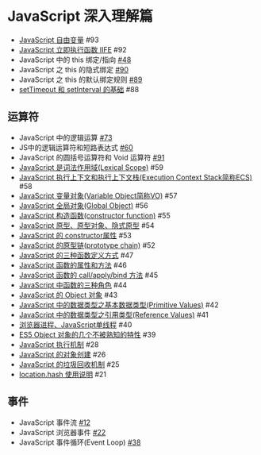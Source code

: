 # JavaScript 深入理解篇

- [JavaScript 自由变量](https://github.com/felix-cao/Blog/issues/93) #93
- [JavaScript 立即执行函数 IIFE](https://github.com/felix-cao/Blog/issues/92) #92
- JavaScript 中的 this 绑定/指向 [#48](https://github.com/felix-cao/Blog/issues/48)
- JavaScript 之 this 的隐式绑定 [#90](https://github.com/felix-cao/Blog/issues/90)
- JavaScript 之 this 的默认绑定规则 [#89](https://github.com/felix-cao/Blog/issues/89)
- [setTimeout 和 setInterval 的基础](https://github.com/felix-cao/Blog/issues/88) #88

## 运算符
- JavaScript 中的逻辑运算 [#73](https://github.com/felix-cao/Blog/issues/73)
- JS中的逻辑运算符和短路表达式 [#60](https://github.com/felix-cao/Blog/issues/60)
- JavaScript 的圆括号运算符和 Void 运算符 [#91](https://github.com/felix-cao/Blog/issues/91)
- [JavaScript 是词法作用域(Lexical Scope)](https://github.com/felix-cao/Blog/issues/59) #59
- [JavaScript 执行上下文和执行上下文栈(Execution Context Stack简称ECS)](https://github.com/felix-cao/Blog/issues/58) #58
- [JavaScript 变量对象(Variable Object简称VO)](https://github.com/felix-cao/Blog/issues/57) #57
- [JavaScript 全局对象(Global Object)](https://github.com/felix-cao/Blog/issues/56) #56
- [JavaScript 构造函数(constructor function)](https://github.com/felix-cao/Blog/issues/55) #55
- [JavaScript 原型、原型对象、隐式原型](https://github.com/felix-cao/Blog/issues/54) #54
- [JavaScript 的 constructor属性](https://github.com/felix-cao/Blog/issues/53) #53
- [JavaScript 的原型链(prototype chain)](https://github.com/felix-cao/Blog/issues/52) #52
- [JavaScript 的三种函数定义方式](https://github.com/felix-cao/Blog/issues/47) #47
- [JavaScript 函数的属性和方法](https://github.com/felix-cao/Blog/issues/46) #46
- [JavaScript 函数的 call/apply/bind 方法](https://github.com/felix-cao/Blog/issues/45) #45
- [JavaScript 中函数的三种角色](https://github.com/felix-cao/Blog/issues/44) #44
- [JavaScript 的 Object 对象](https://github.com/felix-cao/Blog/issues/43) #43
- [JavaScript 中的数据类型之基本数据类型(Primitive Values)](https://github.com/felix-cao/Blog/issues/42) #42
- [JavaScript 中的数据类型之引用类型(Reference Values)](https://github.com/felix-cao/Blog/issues/41) #41
- [浏览器进程、JavaScript单线程](https://github.com/felix-cao/Blog/issues/40) #40
- [ES5 Object 对象的几个不被熟知的特性](https://github.com/felix-cao/Blog/issues/39) #39
- [JavaScript 执行机制](https://github.com/felix-cao/Blog/issues/28) #28
- [JavaScript 的对象创建](https://github.com/felix-cao/Blog/issues/26) #26
- [JavaScript 的垃圾回收机制](https://github.com/felix-cao/Blog/issues/25) #25
- [location.hash 使用说明](https://github.com/felix-cao/Blog/issues/21) #21

## 事件
- JavaScript 事件流 [#12](https://github.com/felix-cao/Blog/issues/12)
- JavaScript 浏览器事件 [#22](https://github.com/felix-cao/Blog/issues/22)
- JavaScript 事件循环(Event Loop) [#38](https://github.com/felix-cao/Blog/issues/38)
